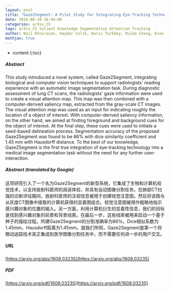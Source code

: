 ```yaml
---
layout: post
title: "Gaze2Segment: A Pilot Study for Integrating Eye-Tracking Technology into Medical Image Segmentation"
date: 2016-08-10 16:44:00
categories: arXiv_CV
tags: arXiv_CV Salient Knowledge Segmentation Attention Tracking
author: Naji Khosravan, Haydar Celik, Baris Turkbey, Ruida Cheng, Evan McCreedy, Matthew McAuliffe, Sandra Bednarova, Elizabeth Jones, Xinjian Chen, Peter L. Choyke, Bradford J. Wood, Ulas Bagci
mathjax: true
---
```


* content
{:toc}

##### Abstract
This study introduced a novel system, called Gaze2Segment, integrating biological and computer vision techniques to support radiologists' reading experience with an automatic image segmentation task. During diagnostic assessment of lung CT scans, the radiologists' gaze information were used to create a visual attention map. This map was then combined with a computer-derived saliency map, extracted from the gray-scale CT images. The visual attention map was used as an input for indicating roughly the location of a object of interest. With computer-derived saliency information, on the other hand, we aimed at finding foreground and background cues for the object of interest. At the final step, these cues were used to initiate a seed-based delineation process. Segmentation accuracy of the proposed Gaze2Segment was found to be 86% with dice similarity coefficient and 1.45 mm with Hausdorff distance. To the best of our knowledge, Gaze2Segment is the first true integration of eye-tracking technology into a medical image segmentation task without the need for any further user-interaction.

##### Abstract (translated by Google)
这项研究引入了一个名为Gaze2Segment的新型系统，它集成了生物和计算机视觉技术，以支持放射科医师的阅读体验，并具有自动图像分割任务。在肺部CT扫描的诊断评估期间，放射科医师的注视信息被用于创建视觉注意图。然后将该图与从灰度CT图像中提取的计算机获得的显着图组合。视觉注意图被用作粗略地指示感兴趣对象的位置的输入。另一方面，利用计算机衍生的显着性信息，我们的目标是找到感兴趣对象的前景和背景线索。在最后一步，这些线索被用来启动一个基于种子的描绘过程。所建Gaze2Segment的分割准确率为86％，Dice相似系数为1.45mm，Hausdorff距离为1.45mm。就我们所知，Gaze2Segment是第一个将眼动追踪技术真正集成到医学图像分割任务中，而不需要任何进一步的用户交互。

##### URL
[https://arxiv.org/abs/1608.03235](https://arxiv.org/abs/1608.03235)

##### PDF
[https://arxiv.org/pdf/1608.03235](https://arxiv.org/pdf/1608.03235)

